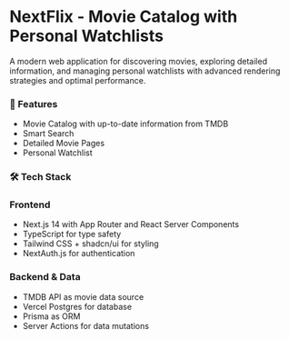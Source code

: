 # NextFlix - Movie Catalog with Personal Watchlists

A modern web application for discovering movies, exploring detailed information, and managing personal watchlists with advanced rendering strategies and optimal performance.

### 🚀 Features

- Movie Catalog with up-to-date information from TMDB
- Smart Search
- Detailed Movie Pages
- Personal Watchlist

### 🛠 Tech Stack

### Frontend

- Next.js 14 with App Router and React Server Components
- TypeScript for type safety
- Tailwind CSS + shadcn/ui for styling
- NextAuth.js for authentication

### Backend & Data

- TMDB API as movie data source
- Vercel Postgres for database
- Prisma as ORM
- Server Actions for data mutations

